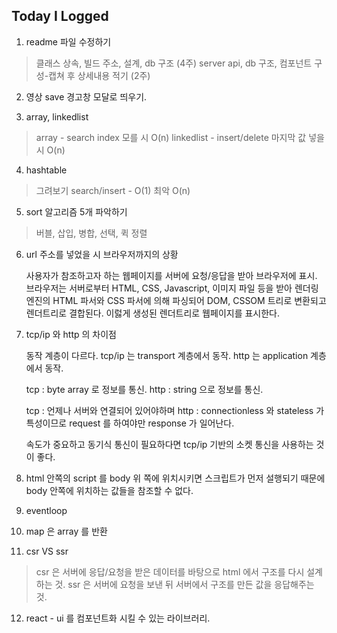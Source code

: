 ## Today I Logged

1. readme 파일 수정하기

> 클래스 상속, 빌드 주소, 설계, db 구조 (4주)
> server api, db 구조, 컴포넌트 구성-캡쳐 후 상세내용 적기 (2주)

2. 영상 save 경고창 모달로 띄우기.

3. array, linkedlist

> array - search index 모를 시 O(n)
> linkedlist - insert/delete 마지막 값 넣을 시 O(n)

4. hashtable

> 그려보기
> search/insert - O(1) 최악 O(n)

5. sort 알고리즘 5개 파악하기

> 버블, 삽입, 병합, 선택, 퀵 정렬

6. url 주소를 넣었을 시 브라우저까지의 상황

   사용자가 참조하고자 하는 웹페이지를 서버에 요청/응답을 받아 브라우저에 표시.
   브라우저는 서버로부터 HTML, CSS, Javascript, 이미지 파일 등을 받아
   렌더링 엔진의 HTML 파서와 CSS 파서에 의해 파싱되어 DOM, CSSOM 트리로 변환되고 렌더트리로 결합된다. 이럻게 생성된 렌더트리로 웹페이지를 표시한다.

7. tcp/ip 와 http 의 차이점

   동작 계층이 다르다.
   tcp/ip 는 transport 계층에서 동작.
   http 는 application 계층에서 동작.

   tcp : byte array 로 정보를 통신.
   http : string 으로 정보를 통신.

   tcp : 언제나 서버와 연결되어 있어야하며
   http : connectionless 와 stateless 가 특성이므로 request 를 하여야만 response 가 일어난다.

   속도가 중요하고 동기식 통신이 필요하다면 tcp/ip 기반의 소켓 통신을 사용하는 것이 좋다.

8. html 안쪽의 script 를 body 위 쪽에 위치시키면 스크립트가 먼저 설행되기 때문에 body 안쪽에 위치하는 값들을 참조할 수 없다.

9. eventloop

10. map 은 array 를 반환

11. csr VS ssr

> csr 은 서버에 응답/요청을 받은 데이터를 바탕으로 html 에서 구조를 다시 설계하는 것.
> ssr 은 서버에 요청을 보낸 뒤 서버에서 구조를 만든 값을 응답해주는 것.

12. react - ui 를 컴포넌트화 시킬 수 있는 라이브러리.

